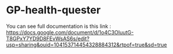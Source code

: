 # GP-health-quester

You can see full documentation is this link : https://docs.google.com/document/d/1o4C3OluutG-T8GPxY7YD9D8FEvWsAS6s/edit?usp=sharing&ouid=104153714454328884312&rtpof=true&sd=true
